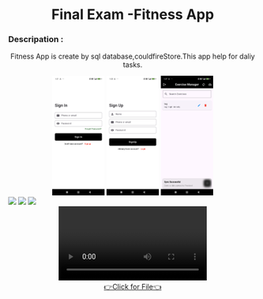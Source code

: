 <h1 align="center">
  Final Exam -Fitness App

</h1>

<div align="center">
  <h3 align="left">Descripation :</h3>
  <p>
   Fitness App is create by sql database,couldfireStore.This app help for daliy tasks.
  </p>
</div>
<div align="center">
  <img src="https://github.com/harshdusane2103/advflutterexam/blob/master/p1.png", width=21%,height=35%>
  <img src="https://github.com/harshdusane2103/advflutterexam/blob/master/p2.png", width=21%,height=35%>
    <img src="https://github.com/harshdusane2103/advflutterexam/blob/master/p3.png", width=21%,height=35%>
 </div>
 <img src="https://github.com/user-attachments/assets/6724a869-4467-4a79-b56a-6bbe61254e8f", >
    <img src="https://github.com/user-attachments/assets/c70037ed-b347-4a59-adb1-2907596a45e6",>
    <img src="https://github.com/user-attachments/assets/e08346e2-634a-49e1-a6d7-e8680f6bff1d">

<div align="center"> 




<video src="https://github.com/user-attachments/assets/61c4de3c-47d8-4d01-935e-b1a4ace21451">

</div>
<div align="center"><a href="https://github.com/harshdusane2103/advflutterexam/tree/master/lib">👉Click for File👈</a></div>

